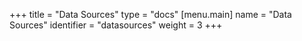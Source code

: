 +++
title = "Data Sources"
type = "docs"
[menu.main]
name = "Data Sources"
identifier = "datasources"
weight = 3
+++


